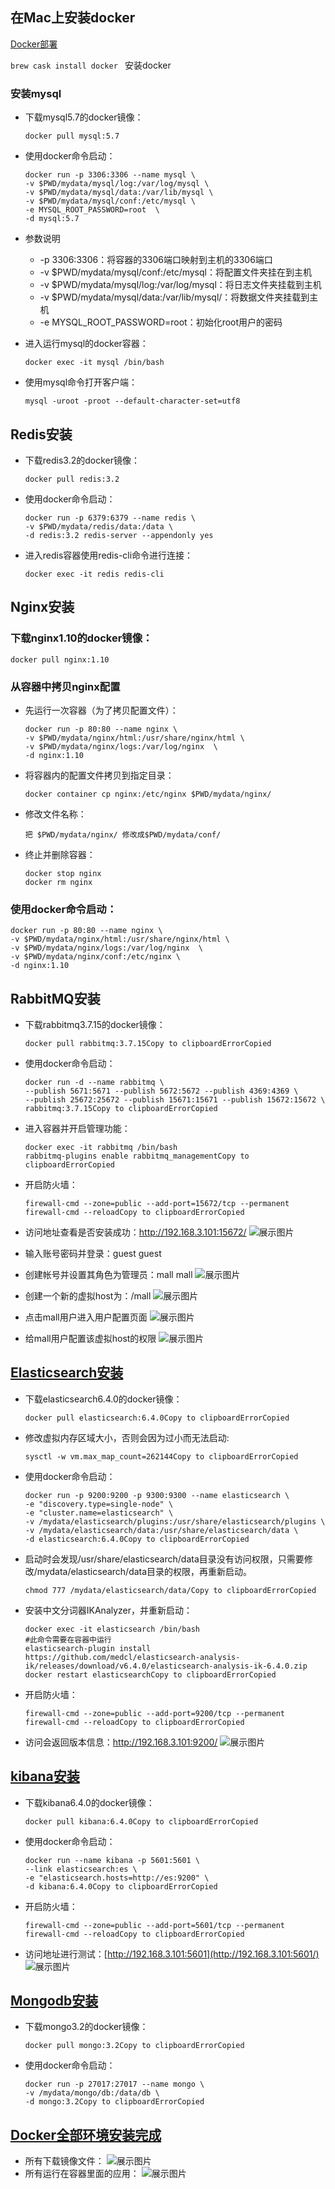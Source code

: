 ## 在Mac上安装docker

[Docker部署](https://macrozheng.github.io/mall-learning/#/deploy/mall_deploy_docker)



`brew cask install docker `  安装docker

### 安装mysql

- 下载mysql5.7的docker镜像：

  ```shell
  docker pull mysql:5.7
  ```

- 使用docker命令启动：

  ```shell
  docker run -p 3306:3306 --name mysql \
  -v $PWD/mydata/mysql/log:/var/log/mysql \
  -v $PWD/mydata/mysql/data:/var/lib/mysql \
  -v $PWD/mydata/mysql/conf:/etc/mysql \
  -e MYSQL_ROOT_PASSWORD=root  \
  -d mysql:5.7
  ```

- 参数说明

  - -p 3306:3306：将容器的3306端口映射到主机的3306端口
  - -v $PWD/mydata/mysql/conf:/etc/mysql：将配置文件夹挂在到主机
  - -v $PWD/mydata/mysql/log:/var/log/mysql：将日志文件夹挂载到主机
  - -v $PWD/mydata/mysql/data:/var/lib/mysql/：将数据文件夹挂载到主机
  - -e MYSQL_ROOT_PASSWORD=root：初始化root用户的密码

- 进入运行mysql的docker容器：

  ```shell
  docker exec -it mysql /bin/bash
  ```

- 使用mysql命令打开客户端：

  ```shell
  mysql -uroot -proot --default-character-set=utf8
  ```





## Redis安装

- 下载redis3.2的docker镜像：

  ```shell
  docker pull redis:3.2
  ```

- 使用docker命令启动：

  ```shell
  docker run -p 6379:6379 --name redis \
  -v $PWD/mydata/redis/data:/data \
  -d redis:3.2 redis-server --appendonly yes
  ```

- 进入redis容器使用redis-cli命令进行连接：

  ```shell
  docker exec -it redis redis-cli
  ```



## Nginx安装

### 下载nginx1.10的docker镜像：

```shell
docker pull nginx:1.10
```

### 从容器中拷贝nginx配置

- 先运行一次容器（为了拷贝配置文件）：

  ```shell
  docker run -p 80:80 --name nginx \
  -v $PWD/mydata/nginx/html:/usr/share/nginx/html \
  -v $PWD/mydata/nginx/logs:/var/log/nginx  \
  -d nginx:1.10
  ```

- 将容器内的配置文件拷贝到指定目录：

  ```shell
  docker container cp nginx:/etc/nginx $PWD/mydata/nginx/
  ```

- 修改文件名称：

  ```shell
  把 $PWD/mydata/nginx/ 修改成$PWD/mydata/conf/
  ```

- 终止并删除容器：

  ```shell
  docker stop nginx
  docker rm nginx
  ```

### 使用docker命令启动：

```shell
docker run -p 80:80 --name nginx \
-v $PWD/mydata/nginx/html:/usr/share/nginx/html \
-v $PWD/mydata/nginx/logs:/var/log/nginx  \
-v $PWD/mydata/nginx/conf:/etc/nginx \
-d nginx:1.10
```

## RabbitMQ安装

- 下载rabbitmq3.7.15的docker镜像：

  ```shell
  docker pull rabbitmq:3.7.15Copy to clipboardErrorCopied
  ```

- 使用docker命令启动：

  ```shell
  docker run -d --name rabbitmq \
  --publish 5671:5671 --publish 5672:5672 --publish 4369:4369 \
  --publish 25672:25672 --publish 15671:15671 --publish 15672:15672 \
  rabbitmq:3.7.15Copy to clipboardErrorCopied
  ```

- 进入容器并开启管理功能：

  ```shell
  docker exec -it rabbitmq /bin/bash
  rabbitmq-plugins enable rabbitmq_managementCopy to clipboardErrorCopied
  ```

  

- 开启防火墙：

  ```shell
  firewall-cmd --zone=public --add-port=15672/tcp --permanent
  firewall-cmd --reloadCopy to clipboardErrorCopied
  ```

- 访问地址查看是否安装成功：http://192.168.3.101:15672/ ![展示图片](https://macrozheng.github.io/mall-learning/images/refer_screen_76.png)

- 输入账号密码并登录：guest guest

- 创建帐号并设置其角色为管理员：mall mall ![展示图片](https://macrozheng.github.io/mall-learning/images/refer_screen_77.png)

- 创建一个新的虚拟host为：/mall ![展示图片](https://macrozheng.github.io/mall-learning/images/refer_screen_78.png)

- 点击mall用户进入用户配置页面 ![展示图片](https://macrozheng.github.io/mall-learning/images/refer_screen_79.png)

- 给mall用户配置该虚拟host的权限 ![展示图片](https://macrozheng.github.io/mall-learning/images/refer_screen_80.png)

## [Elasticsearch安装](https://macrozheng.github.io/mall-learning/#/deploy/mall_deploy_docker?id=elasticsearch安装)

- 下载elasticsearch6.4.0的docker镜像：

  ```shell
  docker pull elasticsearch:6.4.0Copy to clipboardErrorCopied
  ```

- 修改虚拟内存区域大小，否则会因为过小而无法启动:

  ```shell
  sysctl -w vm.max_map_count=262144Copy to clipboardErrorCopied
  ```

- 使用docker命令启动：

  ```shell
  docker run -p 9200:9200 -p 9300:9300 --name elasticsearch \
  -e "discovery.type=single-node" \
  -e "cluster.name=elasticsearch" \
  -v /mydata/elasticsearch/plugins:/usr/share/elasticsearch/plugins \
  -v /mydata/elasticsearch/data:/usr/share/elasticsearch/data \
  -d elasticsearch:6.4.0Copy to clipboardErrorCopied
  ```

- 启动时会发现/usr/share/elasticsearch/data目录没有访问权限，只需要修改/mydata/elasticsearch/data目录的权限，再重新启动。

  ```shell
  chmod 777 /mydata/elasticsearch/data/Copy to clipboardErrorCopied
  ```

- 安装中文分词器IKAnalyzer，并重新启动：

  ```shell
  docker exec -it elasticsearch /bin/bash
  #此命令需要在容器中运行
  elasticsearch-plugin install https://github.com/medcl/elasticsearch-analysis-ik/releases/download/v6.4.0/elasticsearch-analysis-ik-6.4.0.zip
  docker restart elasticsearchCopy to clipboardErrorCopied
  ```

- 开启防火墙：

  ```shell
  firewall-cmd --zone=public --add-port=9200/tcp --permanent
  firewall-cmd --reloadCopy to clipboardErrorCopied
  ```

- 访问会返回版本信息：http://192.168.3.101:9200/ ![展示图片](https://macrozheng.github.io/mall-learning/images/refer_screen_81.png)

## [kibana安装](https://macrozheng.github.io/mall-learning/#/deploy/mall_deploy_docker?id=kibana安装)

- 下载kibana6.4.0的docker镜像：

  ```shell
  docker pull kibana:6.4.0Copy to clipboardErrorCopied
  ```

- 使用docker命令启动：

  ```shell
  docker run --name kibana -p 5601:5601 \
  --link elasticsearch:es \
  -e "elasticsearch.hosts=http://es:9200" \
  -d kibana:6.4.0Copy to clipboardErrorCopied
  ```

- 开启防火墙：

  ```shell
  firewall-cmd --zone=public --add-port=5601/tcp --permanent
  firewall-cmd --reloadCopy to clipboardErrorCopied
  ```

- 访问地址进行测试：[http://192.168.3.101:5601](http://192.168.3.101:5601/) ![展示图片](https://macrozheng.github.io/mall-learning/images/refer_screen_90.png)

## [Mongodb安装](https://macrozheng.github.io/mall-learning/#/deploy/mall_deploy_docker?id=mongodb安装)

- 下载mongo3.2的docker镜像：

  ```shell
  docker pull mongo:3.2Copy to clipboardErrorCopied
  ```

- 使用docker命令启动：

  ```shell
  docker run -p 27017:27017 --name mongo \
  -v /mydata/mongo/db:/data/db \
  -d mongo:3.2Copy to clipboardErrorCopied
  ```

## [Docker全部环境安装完成](https://macrozheng.github.io/mall-learning/#/deploy/mall_deploy_docker?id=docker全部环境安装完成)

- 所有下载镜像文件： ![展示图片](https://macrozheng.github.io/mall-learning/images/refer_screen_82.png)
- 所有运行在容器里面的应用： ![展示图片](https://macrozheng.github.io/mall-learning/images/refer_screen_83.png)